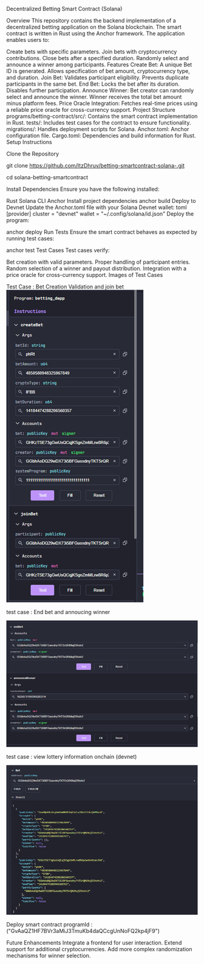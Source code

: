 Decentralized Betting Smart Contract (Solana)

Overview
This repository contains the backend implementation of a decentralized betting application on the Solana blockchain. The smart contract is written in Rust using the Anchor framework. The application enables users to:

Create bets with specific parameters.
Join bets with cryptocurrency contributions.
Close bets after a specified duration.
Randomly select and announce a winner among participants.
Features
Create Bet:
A unique Bet ID is generated.
Allows specification of bet amount, cryptocurrency type, and duration.
Join Bet:
Validates participant eligibility.
Prevents duplicate participants in the same bet.
End Bet:
Locks the bet after its duration.
Disables further participation.
Announce Winner:
Bet creator can randomly select and announce the winner.
Winner receives the total bet amount minus platform fees.
Price Oracle Integration:
Fetches real-time prices using a reliable price oracle for cross-currency support.
Project Structure
programs/betting-contract/src/: Contains the smart contract implementation in Rust.
tests/: Includes test cases for the contract to ensure functionality.
migrations/: Handles deployment scripts for Solana.
Anchor.toml: Anchor configuration file.
Cargo.toml: Dependencies and build information for Rust.
Setup Instructions

Clone the Repository

git clone https://github.com/ItzDhruv/betting-smartcontract-solana-.git

cd solana-betting-smartcontract


Install Dependencies Ensure you have the following installed:

Rust
Solana CLI
Anchor
Install project dependencies
anchor build
Deploy to Devnet Update the Anchor.toml file with your Solana Devnet wallet:
toml
[provider]
cluster = "devnet"
wallet = "~/.config/solana/id.json"
Deploy the program:

anchor deploy
Run Tests Ensure the smart contract behaves as expected by running test cases:

anchor test
Test Cases
Test cases verify:

Bet creation with valid parameters.
Proper handling of participant entries.
Random selection of a winner and payout distribution.
Integration with a price oracle for cross-currency support.
Images of Test Cases




Test Case : Bet Creation Validation and join bet 
![img alt](https://github.com/ItzDhruv/betting-smartcontract-solana-/blob/548653e476579259e27dcd7ce49c5f821de2dbfc/Screenshot%202025-01-23%20172538.png)



test case : End bet and annoucing winner 

![img alt](https://github.com/ItzDhruv/betting-smartcontract-solana-/blob/36fd143ed1b2ff2b25d8f7218a6b75a101c013ae/Screenshot%202025-01-23%20173212.png)

test case : view lottery information onchain (devnet)

![img alt](https://github.com/ItzDhruv/betting-smartcontract-solana-/blob/36fd143ed1b2ff2b25d8f7218a6b75a101c013ae/Screenshot%202025-01-23%20173227.png)


Deploy smart contract programId : ("GvAaQZ1HF7BVr3aMiJ3TmuKb4daQCcgUnNoFQ2kp4jF9") 

Future Enhancements
Integrate a frontend for user interaction.
Extend support for additional cryptocurrencies.
Add more complex randomization mechanisms for winner selection.
